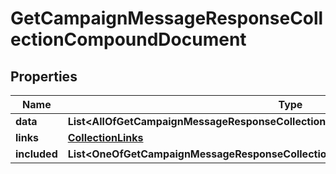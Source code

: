 # GetCampaignMessageResponseCollectionCompoundDocument

## Properties
Name | Type | Description | Notes
------------ | ------------- | ------------- | -------------
**data** | **List&lt;AllOfGetCampaignMessageResponseCollectionCompoundDocumentDataItems&gt;** |  | 
**links** | [**CollectionLinks**](CollectionLinks.md) |  |  [optional]
**included** | **List&lt;OneOfGetCampaignMessageResponseCollectionCompoundDocumentIncludedItems&gt;** |  |  [optional]

